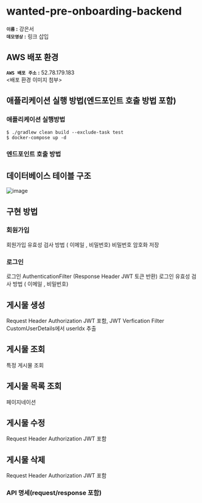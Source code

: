 # wanted-pre-onboarding-backend
**`이름` :**  강은서<br/>
**`데모영상` :** 링크 삽입<br/>

## AWS 배포 환경
**`AWS 배포 주소` :**  52.78.179.183<br/>
<배포 환경 이미지 첨부>

## 애플리케이션 실행 방법(엔드포인트 호출 방법 포함)
### 애플리케이션 실행방법

    $ ./gradlew clean build --exclude-task test
    $ docker-compose up -d

### 엔드포인트 호출 방법


## 데이터베이스 테이블 구조
![image](https://github.com/kdmstj/wanted-pre-onboarding-backend/assets/62414231/e67533b9-af4f-452e-996d-5ef5e3c61ddf)

## 구현 방법
### 회원가입
회원가입 유효성 검사 방법 ( 이메일 , 비밀번호)
비밀번호 암호화 저장

### 로그인
로그인 AuthenticationFilter (Response Header JWT 토큰 반환)
로그인 유효성 검사 방법 ( 이메일 , 비밀번호)

## 게시물 생성
Request Header Authorization JWT 포함, JWT Verfication Filter
CustomUserDetails에서 userIdx 추출

## 게시물 조회
특정 게시물 조회

## 게시물 목록 조회
페이지네이션

## 게시물 수정
Request Header Authorization JWT 포함

## 게시물 삭제
Request Header Authorization JWT 포함

### API 명세(request/response 포함)
